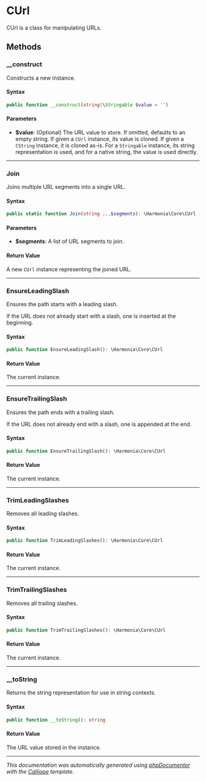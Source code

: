 # CUrl

CUrl is a class for manipulating URLs.

## Methods

### __construct

Constructs a new instance.

#### Syntax

```php
public function __construct(string|\Stringable $value = '')
```

#### Parameters

- **$value**: (Optional) The URL value to store. If omitted, defaults to an empty string. If given a `CUrl` instance, its value is cloned. If given a `CString` instance, it is cloned as-is. For a `Stringable` instance, its string representation is used, and for a native string, the value is used directly.

---

### Join

Joins multiple URL segments into a single URL.

#### Syntax

```php
public static function Join(string ...$segments): \Harmonia\Core\CUrl
```

#### Parameters

- **$segments**: A list of URL segments to join.

#### Return Value

A new `CUrl` instance representing the joined URL.

---

### EnsureLeadingSlash

Ensures the path starts with a leading slash.

If the URL does not already start with a slash, one is inserted at the
beginning.

#### Syntax

```php
public function EnsureLeadingSlash(): \Harmonia\Core\CUrl
```

#### Return Value

The current instance.

---

### EnsureTrailingSlash

Ensures the path ends with a trailing slash.

If the URL does not already end with a slash, one is appended at the end.

#### Syntax

```php
public function EnsureTrailingSlash(): \Harmonia\Core\CUrl
```

#### Return Value

The current instance.

---

### TrimLeadingSlashes

Removes all leading slashes.

#### Syntax

```php
public function TrimLeadingSlashes(): \Harmonia\Core\CUrl
```

#### Return Value

The current instance.

---

### TrimTrailingSlashes

Removes all trailing slashes.

#### Syntax

```php
public function TrimTrailingSlashes(): \Harmonia\Core\CUrl
```

#### Return Value

The current instance.

---

### __toString

Returns the string representation for use in string contexts.

#### Syntax

```php
public function __toString(): string
```

#### Return Value

The URL value stored in the instance.

---

*This documentation was automatically generated using [phpDocumentor](http://www.phpdoc.org/) with the [Calliope](https://github.com/DaphneWebFramework/Calliope) template.*
